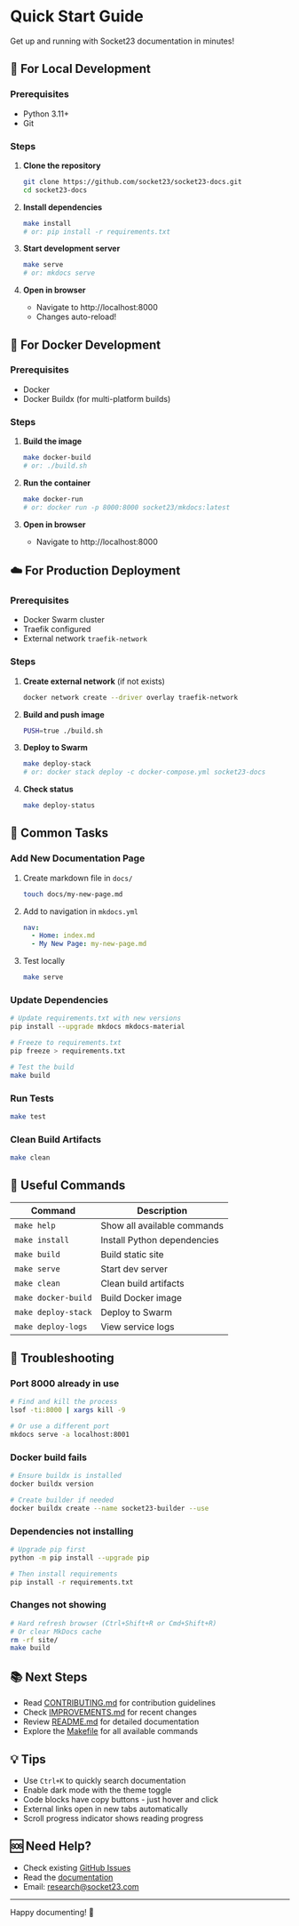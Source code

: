 # Quick Start Guide

Get up and running with Socket23 documentation in minutes!

## 🚀 For Local Development

### Prerequisites
- Python 3.11+
- Git

### Steps

1. **Clone the repository**
   ```bash
   git clone https://github.com/socket23/socket23-docs.git
   cd socket23-docs
   ```

2. **Install dependencies**
   ```bash
   make install
   # or: pip install -r requirements.txt
   ```

3. **Start development server**
   ```bash
   make serve
   # or: mkdocs serve
   ```

4. **Open in browser**
   - Navigate to http://localhost:8000
   - Changes auto-reload!

## 🐳 For Docker Development

### Prerequisites
- Docker
- Docker Buildx (for multi-platform builds)

### Steps

1. **Build the image**
   ```bash
   make docker-build
   # or: ./build.sh
   ```

2. **Run the container**
   ```bash
   make docker-run
   # or: docker run -p 8000:8000 socket23/mkdocs:latest
   ```

3. **Open in browser**
   - Navigate to http://localhost:8000

## ☁️ For Production Deployment

### Prerequisites
- Docker Swarm cluster
- Traefik configured
- External network `traefik-network`

### Steps

1. **Create external network** (if not exists)
   ```bash
   docker network create --driver overlay traefik-network
   ```

2. **Build and push image**
   ```bash
   PUSH=true ./build.sh
   ```

3. **Deploy to Swarm**
   ```bash
   make deploy-stack
   # or: docker stack deploy -c docker-compose.yml socket23-docs
   ```

4. **Check status**
   ```bash
   make deploy-status
   ```

## 📝 Common Tasks

### Add New Documentation Page

1. Create markdown file in `docs/`
   ```bash
   touch docs/my-new-page.md
   ```

2. Add to navigation in `mkdocs.yml`
   ```yaml
   nav:
     - Home: index.md
     - My New Page: my-new-page.md
   ```

3. Test locally
   ```bash
   make serve
   ```

### Update Dependencies

```bash
# Update requirements.txt with new versions
pip install --upgrade mkdocs mkdocs-material

# Freeze to requirements.txt
pip freeze > requirements.txt

# Test the build
make build
```

### Run Tests

```bash
make test
```

### Clean Build Artifacts

```bash
make clean
```

## 🔧 Useful Commands

| Command | Description |
|---------|-------------|
| `make help` | Show all available commands |
| `make install` | Install Python dependencies |
| `make build` | Build static site |
| `make serve` | Start dev server |
| `make clean` | Clean build artifacts |
| `make docker-build` | Build Docker image |
| `make deploy-stack` | Deploy to Swarm |
| `make deploy-logs` | View service logs |

## 🐛 Troubleshooting

### Port 8000 already in use
```bash
# Find and kill the process
lsof -ti:8000 | xargs kill -9

# Or use a different port
mkdocs serve -a localhost:8001
```

### Docker build fails
```bash
# Ensure buildx is installed
docker buildx version

# Create builder if needed
docker buildx create --name socket23-builder --use
```

### Dependencies not installing
```bash
# Upgrade pip first
python -m pip install --upgrade pip

# Then install requirements
pip install -r requirements.txt
```

### Changes not showing
```bash
# Hard refresh browser (Ctrl+Shift+R or Cmd+Shift+R)
# Or clear MkDocs cache
rm -rf site/
make build
```

## 📚 Next Steps

- Read [CONTRIBUTING.md](CONTRIBUTING.md) for contribution guidelines
- Check [IMPROVEMENTS.md](IMPROVEMENTS.md) for recent changes
- Review [README.md](README.md) for detailed documentation
- Explore the [Makefile](Makefile) for all available commands

## 💡 Tips

- Use `Ctrl+K` to quickly search documentation
- Enable dark mode with the theme toggle
- Code blocks have copy buttons - just hover and click
- External links open in new tabs automatically
- Scroll progress indicator shows reading progress

## 🆘 Need Help?

- Check existing [GitHub Issues](https://github.com/socket23/socket23-docs/issues)
- Read the [documentation](https://socket23.com)
- Email: research@socket23.com

---

Happy documenting! 🎉

